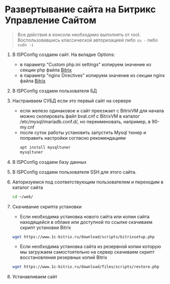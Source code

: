 # Развертывание сайта на Битрикс Управление Сайтом

> Все действия в консоли необходимо выполнять от root. Воспользовавшись классической авторизацией либо `su -`
> либо `sudo -i`

1. В ISPConfig создаем сайт. На вкладке Options:
   * в параметр "Custom php.ini settings" копируем значение из секции php файла [Bitrix](/Bitrix)
   * в параметр "nginx Directives" копируем значение из секции nginx файла [Bitrix](/Bitrix)

2. В ISPConfig создаем пользователя БД
3. Настраиваем СУБД если это первый сайт на сервере
    - если железо одинаковое и сайт преезжает с BitrixVM для начала можно скопировать файл bvat.cnf с BitrixVM в каталог
      /etc/mysql/mariadb.conf.d/, но переименовать, например, в 90-my.cnf
    - после суток работы установить запустить Mysql тюнер и поправить настройки согласно рекомендациям
        ```bash
        apt install mysqltuner
        mysqltuner
        ```
4. В ISPConfig создаем базу данных
5. В ISPConfig создаем пользователя SSH для этого сайта.
6. Авторизуемся под соответствующим пользователем и переходим в каталог сайта
    ```bash
    cd ~/web/  
    ```
7. Скачивание скрипта установки
    * Если необходима установка нового сайта или копии сайта находящейся в облаке или доступной по ссылке скачиваем
      скрипт установки Bitrix
    ```bash
    wget https://www.1c-bitrix.ru/download/scripts/bitrixsetup.php  
    ```
    * Если необходима установка сайта из резервной копии которую мы загружаем самостоятельно на сервер скачиваем скрипт
      восстановления резервных копий Bitrix
    ```bash
    wget https://www.1c-bitrix.ru/download/files/scripts/restore.php  
    ```
8. Устанавливаем сайт


